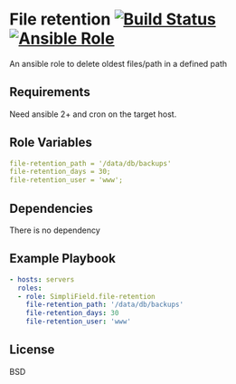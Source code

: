 File retention [![Build Status](https://travis-ci.org/SimpliField/ansible-file-retention.svg?branch=master)](https://travis-ci.org/SimpliField/ansible-file-retention) [![Ansible Role](https://img.shields.io/ansible/role/10598.svg?maxAge=2592000)](https://galaxy.ansible.com/SimpliField/file-retention/)
=========

An ansible role to delete oldest files/path in a defined path

Requirements
------------

Need ansible 2+ and cron on the target host.

Role Variables
--------------

```yaml
file-retention_path = '/data/db/backups'
file-retention_days = 30;
file-retention_user = 'www';
```

Dependencies
------------

There is no dependency

Example Playbook
----------------

```yaml
- hosts: servers
  roles:
  - role: SimpliField.file-retention
    file-retention_path: '/data/db/backups'
    file-retention_days: 30
    file-retention_user: 'www'
```

License
-------

BSD
